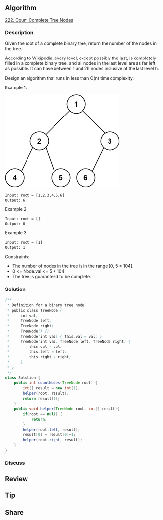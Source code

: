 ## Algorithm

[222. Count Complete Tree Nodes](https://leetcode.com/problems/count-complete-tree-nodes/)

### Description

Given the root of a complete binary tree, return the number of the nodes in the tree.

According to Wikipedia, every level, except possibly the last, is completely filled in a complete binary tree, and all nodes in the last level are as far left as possible. It can have between 1 and 2h nodes inclusive at the last level h.

Design an algorithm that runs in less than O(n) time complexity.

Example 1:

![](assets/20230329-377e3911.png)

```
Input: root = [1,2,3,4,5,6]
Output: 6
```

Example 2:

```
Input: root = []
Output: 0
```

Example 3:

```
Input: root = [1]
Output: 1
```

Constraints:

- The number of nodes in the tree is in the range [0, 5 * 104].
- 0 <= Node.val <= 5 * 104
- The tree is guaranteed to be complete.

### Solution

```java
/**
 * Definition for a binary tree node.
 * public class TreeNode {
 *     int val;
 *     TreeNode left;
 *     TreeNode right;
 *     TreeNode() {}
 *     TreeNode(int val) { this.val = val; }
 *     TreeNode(int val, TreeNode left, TreeNode right) {
 *         this.val = val;
 *         this.left = left;
 *         this.right = right;
 *     }
 * }
 */
class Solution {
    public int countNodes(TreeNode root) {
        int[] result = new int[1];
        helper(root, result);
        return result[0];
    }
    public void helper(TreeNode root, int[] result){
        if(root == null) {
            return;
        }
        helper(root.left, result);
        result[0] = result[0]+1;
        helper(root.right, result);
    }
}
```

### Discuss

## Review


## Tip


## Share
